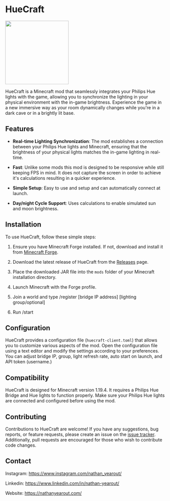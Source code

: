 # HueCraft

<img src="https://nathanyearout.com/images/projects/project-4.jpg" width="200">

HueCraft is a Minecraft mod that seamlessly integrates your Philips Hue lights with the game, allowing you to synchronize the lighting in your physical environment with the in-game brightness. Experience the game in a new immersive way as your room dynamically changes while you're in a dark cave or in a brightly lit base.

## Features

- **Real-time Lighting Synchronization**: The mod establishes a connection between your Philips Hue lights and Minecraft, ensuring that the brightness of your physical lights matches the in-game lighting in real-time.

- **Fast**: Unlike some mods this mod is designed to be responsive while still keeping FPS in mind. It does not capture the screen in order to achieve it's calculations resulting in a quicker experience.
  
- **Simple Setup**: Easy to use and setup and can automatically connect at launch.

- **Day/night Cycle Support**: Uses calculations to enable simulated sun and moon brightness.

## Installation

To use HueCraft, follow these simple steps:

1. Ensure you have Minecraft Forge installed. If not, download and install it from [Minecraft Forge](https://files.minecraftforge.net/).

2. Download the latest release of HueCraft from the [Releases](https://github.com/NathanYearout/HueCraft/releases) page.

3. Place the downloaded JAR file into the `mods` folder of your Minecraft installation directory.

4. Launch Minecraft with the Forge profile.

5. Join a world and type /register [bridge IP address] [lighting group/optional]

6. Run /start

## Configuration

HueCraft provides a configuration file (`huecraft-client.toml`) that allows you to customize various aspects of the mod. Open the configuration file using a text editor and modify the settings according to your preferences. You can adjust bridge IP, group, light refresh rate, auto start on launch, and API token (username.)

## Compatibility

HueCraft is designed for Minecraft version 1.19.4. It requires a Philips Hue Bridge and Hue lights to function properly. Make sure your Philips Hue lights are connected and configured before using the mod.

## Contributing

Contributions to HueCraft are welcome! If you have any suggestions, bug reports, or feature requests, please create an issue on the [issue tracker](https://github.com/NathanYearout/HueCraft/issues). Additionally, pull requests are encouraged for those who wish to contribute code changes.

## Contact

Instagram: https://www.instagram.com/nathan_yearout/

Linkedin: https://www.linkedin.com/in/nathan-yearout/

Website: https://nathanyearout.com/
